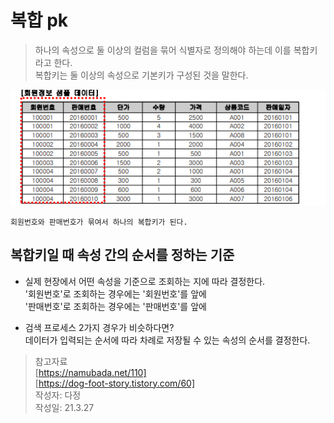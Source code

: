 # 복합 pk  
> 하나의 속성으로 둘 이상의 컬럼을 묶어 식별자로 정의해야 하는데 이를 복합키라고 한다.  
복합키는 둘 이상의 속성으로 기본키가 구성된 것을 말한다.  

![pk](https://github.com/copazima/interview/blob/main/resource/pk.png?raw=true)  
```
회원번호와 판매번호가 묶여서 하나의 복합키가 된다.
```  

## 복합키일 때 속성 간의 순서를 정하는 기준  
* 실제 현장에서 어떤 속성을 기준으로 조회하는 지에 따라 결정한다.  
'회원번호'로 조회하는 경우에는 '회원번호'를 앞에  
'판매번호'로 조회하는 경우에는 '판매번호'를 앞에  

* 검색 프로세스 2가지 경우가 비슷하다면?  
데이터가 입력되는 순서에 따라 차례로 저장될 수 있는 속성의 순서를 결정한다.  

> 참고자료  
[https://namubada.net/110]  
[https://dog-foot-story.tistory.com/60]  
작성자: 다정  
작성일: 21.3.27
